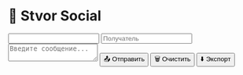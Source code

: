 <!DOCTYPE html>
<html lang="en">
<head>
  <meta charset="UTF-8" />
  <meta name="viewport" content="width=device-width, initial-scale=1.0" />
  <title>Stvor Social</title>
  <link rel="stylesheet" href="stvor.css">
  <script src="https://www.gstatic.com/firebasejs/8.10.0/firebase-app.js"></script>
  <script src="https://www.gstatic.com/firebasejs/8.10.0/firebase-database.js"></script>
  <script defer src="stvor.js"></script>
</head>
<body>
  <div class="container">
    <h1>💬 Stvor Social</h1>
    <input type="text" id="username" readonly />
    <input type="text" id="recipient" placeholder="Получатель" />
    <textarea id="message" placeholder="Введите сообщение..."></textarea>
    <button onclick="encryptMessage()">📤 Отправить</button>
    <button onclick="clearMessages()">🗑 Очистить</button>
    <button onclick="exportMessages()">⬇️ Экспорт</button>
    <ul id="chatList"></ul>
    <div id="result"></div>
  </div>
</body>
</html>
